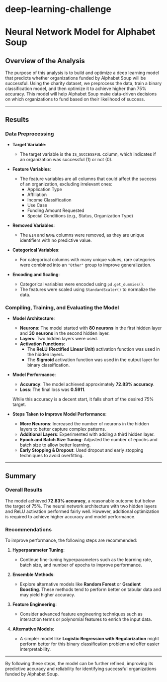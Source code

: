 # deep-learning-challenge 


# Neural Network Model for Alphabet Soup

## Overview of the Analysis

The purpose of this analysis is to build and optimize a deep learning model that predicts whether organizations funded by Alphabet Soup will be successful. Using the charity dataset, we preprocess the data, train a binary classification model, and then optimize it to achieve higher than 75% accuracy. This model will help Alphabet Soup make data-driven decisions on which organizations to fund based on their likelihood of success.

---

## Results

### Data Preprocessing

- **Target Variable**:
  - The target variable is the `IS_SUCCESSFUL` column, which indicates if an organization was successful (1) or not (0).

- **Feature Variables**:
  - The feature variables are all columns that could affect the success of an organization, excluding irrelevant ones:
    - Application Type
    - Affiliation
    - Income Classification
    - Use Case
    - Funding Amount Requested
    - Special Conditions (e.g., Status, Organization Type)

- **Removed Variables**:
  - The `EIN` and `NAME` columns were removed, as they are unique identifiers with no predictive value.

- **Categorical Variables**:
  - For categorical columns with many unique values, rare categories were combined into an `"Other"` group to improve generalization.

- **Encoding and Scaling**:
  - Categorical variables were encoded using `pd.get_dummies()`.
  - The features were scaled using `StandardScaler()` to normalize the data.

### Compiling, Training, and Evaluating the Model

- **Model Architecture**:
  - **Neurons**: The model started with **80 neurons** in the first hidden layer and **30 neurons** in the second hidden layer.
  - **Layers**: Two hidden layers were used.
  - **Activation Functions**:
    - The **ReLU (Rectified Linear Unit)** activation function was used in the hidden layers.
    - The **Sigmoid** activation function was used in the output layer for binary classification.

- **Model Performance**:
  - **Accuracy**: The model achieved approximately **72.83% accuracy**.
  - **Loss**: The final loss was **0.5911**.
  
  While this accuracy is a decent start, it falls short of the desired 75% target.

- **Steps Taken to Improve Model Performance**:
  - **More Neurons**: Increased the number of neurons in the hidden layers to better capture complex patterns.
  - **Additional Layers**: Experimented with adding a third hidden layer.
  - **Epoch and Batch Size Tuning**: Adjusted the number of epochs and batch size to allow better learning.
  - **Early Stopping & Dropout**: Used dropout and early stopping techniques to avoid overfitting.

---

## Summary

### Overall Results

The model achieved **72.83% accuracy**, a reasonable outcome but below the target of 75%. The neural network architecture with two hidden layers and ReLU activation performed fairly well. However, additional optimization is required to achieve higher accuracy and model performance.

### Recommendations

To improve performance, the following steps are recommended:

1. **Hyperparameter Tuning**:
   - Continue fine-tuning hyperparameters such as the learning rate, batch size, and number of epochs to improve performance.
   
2. **Ensemble Methods**:
   - Explore alternative models like **Random Forest** or **Gradient Boosting**. These methods tend to perform better on tabular data and may yield higher accuracy.

3. **Feature Engineering**:
   - Consider advanced feature engineering techniques such as interaction terms or polynomial features to enrich the input data.

4. **Alternative Models**:
   - A simpler model like **Logistic Regression with Regularization** might perform better for this binary classification problem and offer easier interpretability.

---

By following these steps, the model can be further refined, improving its predictive accuracy and reliability for identifying successful organizations funded by Alphabet Soup.
